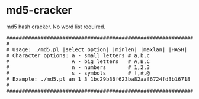 # md5-cracker
md5 hash cracker. No word list required.

<pre>
#############################################################################
#                                                                           #
# Usage: ./md5.pl |select option| |minlen| |maxlan| |HASH|                  #
# Character options: a - small letters # a,b,c                              #
#                    A - big letters   # A,B,C                              #
#                    n - numbers       # 1,2,3                              #
#                    s - symbols       # !,#,@                              #
# Example: ./md5.pl an 1 3 1bc29b36f623ba82aaf6724fd3b16718                 #
#                                                                           #
#############################################################################
</pre>


